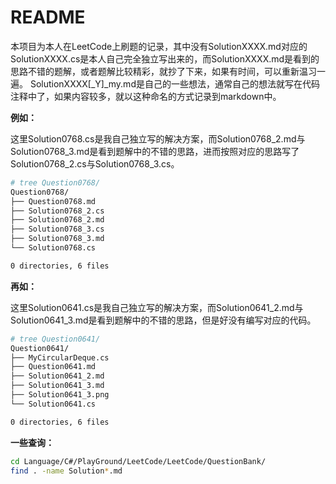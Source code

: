 # README

本项目为本人在LeetCode上刷题的记录，其中没有SolutionXXXX.md对应的SolutionXXXX.cs是本人自己完全独立写出来的，而SolutionXXXX.md是看到的思路不错的题解，或者题解比较精彩，就抄了下来，如果有时间，可以重新温习一遍。
SolutionXXXX[_Y]_my.md是自己的一些想法，通常自己的想法就写在代码注释中了，如果内容较多，就以这种命名的方式记录到markdown中。

**例如：**

这里Solution0768.cs是我自己独立写的解决方案，而Solution0768_2.md与Solution0768_3.md是看到题解中的不错的思路，进而按照对应的思路写了Solution0768_2.cs与Solution0768_3.cs。

```bash
# tree Question0768/
Question0768/
├── Question0768.md
├── Solution0768_2.cs
├── Solution0768_2.md
├── Solution0768_3.cs
├── Solution0768_3.md
└── Solution0768.cs

0 directories, 6 files
```

**再如：**

这里Solution0641.cs是我自己独立写的解决方案，而Solution0641_2.md与Solution0641_3.md是看到题解中的不错的思路，但是好没有编写对应的代码。

```bash
# tree Question0641/
Question0641/
├── MyCircularDeque.cs
├── Question0641.md
├── Solution0641_2.md
├── Solution0641_3.md
├── Solution0641_3.png
└── Solution0641.cs

0 directories, 6 files
```

**一些查询：**

```bash
cd Language/C#/PlayGround/LeetCode/LeetCode/QuestionBank/
find . -name Solution*.md
```
